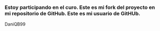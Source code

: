 ### Estoy participando en el curo. Este es mi fork del proyecto en mi repositorio de GitHub. Este es mi usuario de GitHUb.

DaniQB99